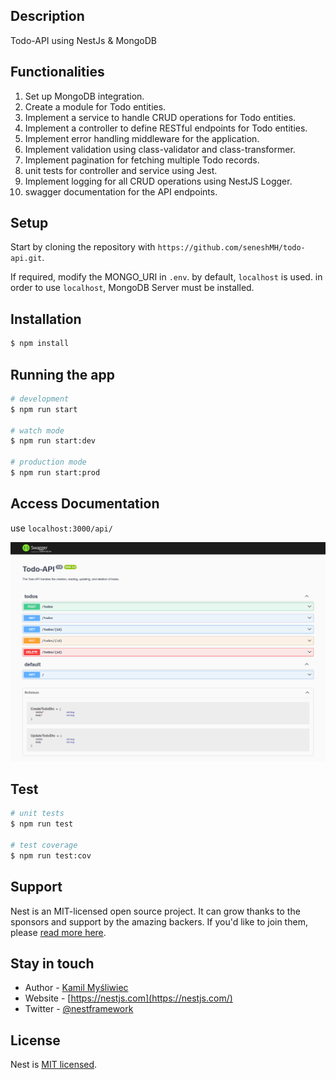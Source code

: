 
## Description

Todo-API using NestJs & MongoDB

## Functionalities

1. Set up MongoDB integration.
2. Create a module for Todo entities.
3. Implement a service to handle CRUD operations for Todo entities.
3. Implement a controller to define RESTful endpoints for Todo entities.
4. Implement error handling middleware for the application.
5. Implement validation using class-validator and class-transformer. 
3. Implement pagination for fetching multiple Todo records.
4. unit tests for controller and  service using Jest.
5. Implement logging for all CRUD operations using NestJS Logger.
6. swagger documentation for the API endpoints. 

## Setup

Start by cloning the repository with `https://github.com/seneshMH/todo-api.git`.

If required, modify the MONGO_URI in `.env`. by default, `localhost` is used. in order to use   `localhost`, MongoDB Server must be installed.

## Installation

```bash
$ npm install
```

## Running the app

```bash
# development
$ npm run start

# watch mode
$ npm run start:dev

# production mode
$ npm run start:prod
```

## Access Documentation

use `localhost:3000/api/`

![API](/resources/api.png?raw=true "API")

## Test

```bash
# unit tests
$ npm run test

# test coverage
$ npm run test:cov
```

## Support

Nest is an MIT-licensed open source project. It can grow thanks to the sponsors and support by the amazing backers. If you'd like to join them, please [read more here](https://docs.nestjs.com/support).

## Stay in touch

- Author - [Kamil Myśliwiec](https://kamilmysliwiec.com)
- Website - [https://nestjs.com](https://nestjs.com/)
- Twitter - [@nestframework](https://twitter.com/nestframework)

## License

Nest is [MIT licensed](LICENSE).
